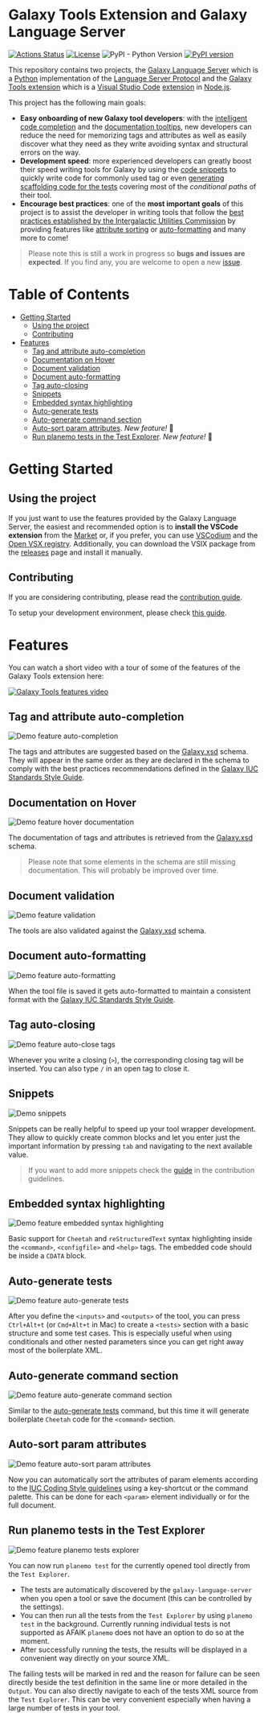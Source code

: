 # Galaxy Tools Extension and Galaxy Language Server

[![Actions Status](https://github.com/davelopez/galaxy-language-server/workflows/Language%20Server%20CI/badge.svg)](https://github.com/davelopez/galaxy-language-server/actions)
[![License](https://img.shields.io/badge/License-Apache%202.0-blue.svg)](https://opensource.org/licenses/Apache-2.0)
![PyPI - Python Version](https://img.shields.io/pypi/pyversions/galaxy-language-server)
[![PyPI version](https://badge.fury.io/py/galaxy-language-server.svg)](https://badge.fury.io/py/galaxy-language-server)

This repository contains two projects, the [Galaxy Language Server](https://github.com/davelopez/galaxy-language-server/tree/master/server) which is a [Python](https://www.python.org/) implementation of the [Language Server Protocol](https://microsoft.github.io/language-server-protocol/) and the [Galaxy Tools extension](https://github.com/davelopez/galaxy-language-server/tree/master/client) which is a [Visual Studio Code](https://code.visualstudio.com/) [extension](https://marketplace.visualstudio.com/VSCode) in [Node.js](https://nodejs.org/en/).

This project has the following main goals:

- **Easy onboarding of new Galaxy tool developers**: with the [intelligent code completion](#tag-and-attribute-auto-completion) and the [documentation tooltips](#documentation-on-hover), new developers can reduce the need for memorizing tags and attributes as well as easily discover what they need as they write avoiding syntax and structural errors on the way.
- **Development speed**: more experienced developers can greatly boost their speed writing tools for Galaxy by using the [code snippets](#snippets) to quickly write code for commonly used tag or even [generating scaffolding code for the tests](#auto-generate-tests) covering most of the *conditional paths* of their tool.
- **Encourage best practices**: one of the **most important goals** of this project is to assist the developer in writing tools that follow the [best practices established by the Intergalactic Utilities Commission](https://galaxy-iuc-standards.readthedocs.io/en/latest/index.html) by providing features like [attribute sorting](#auto-sort-param-attributes) or [auto-formatting](#document-auto-formatting) and many more to come!

> Please note this is still a work in progress so **bugs and issues are expected**. If you find any, you are welcome to open a new [issue](https://github.com/galaxyproject/galaxy-language-server/issues).

# Table of Contents

- [Getting Started](#getting-started)
  - [Using the project](#using-the-project)
  - [Contributing](#contributing)
- [Features](#features)
  - [Tag and attribute auto-completion](#tag-and-attribute-auto-completion)
  - [Documentation on Hover](#documentation-on-hover)
  - [Document validation](#document-validation)
  - [Document auto-formatting](#document-auto-formatting)
  - [Tag auto-closing](#tag-auto-closing)
  - [Snippets](#snippets)
  - [Embedded syntax highlighting](#embedded-syntax-highlighting)
  - [Auto-generate tests](#auto-generate-tests)
  - [Auto-generate command section](#auto-generate-command-section)
  - [Auto-sort param attributes](#auto-sort-param-attributes). *New feature!* :rocket:
  - [Run planemo tests in the Test Explorer](#run-planemo-tests-in-the-test-explorer). *New feature!* :rocket:

# Getting Started

## Using the project

If you just want to use the features provided by the Galaxy Language Server, the easiest and recommended option is to **install the VSCode extension** from the [Market](https://marketplace.visualstudio.com/items?itemName=davelopez.galaxy-tools) or, if you prefer, you can use [VSCodium](https://github.com/VSCodium/vscodium) and the [Open VSX registry](https://open-vsx.org/extension/davelopez/galaxy-tools). Additionally, you can download the VSIX package from the [releases](https://github.com/galaxyproject/galaxy-language-server/releases) page and install it manually.

## Contributing

If you are considering contributing, please read the [contribution guide](docs/CONTRIBUTING.md).

To setup your development environment, please check [this guide](docs/CONTRIBUTING.md#getting-started).

# Features

You can watch a short video with a tour of some of the features of the Galaxy Tools extension here:

[![Galaxy Tools features video](https://img.youtube.com/vi/MpPrgtNrEcQ/0.jpg)](https://www.youtube.com/watch?v=MpPrgtNrEcQ)

## Tag and attribute auto-completion

![Demo feature auto-completion](../assets/feature.autocompletion.gif)

The tags and attributes are suggested based on the [Galaxy.xsd](https://github.com/galaxyproject/galaxy/blob/dev/lib/galaxy/tool_util/xsd/galaxy.xsd) schema. They will appear in the same order as they are declared in the schema to comply with the best practices recommendations defined in the [Galaxy IUC Standards Style Guide](https://galaxy-iuc-standards.readthedocs.io/en/latest/best_practices/tool_xml.html?#coding-style).

## Documentation on Hover

![Demo feature hover documentation](../assets/feature.hover.documentation.gif)

The documentation of tags and attributes is retrieved from the [Galaxy.xsd](https://github.com/galaxyproject/galaxy/blob/dev/lib/galaxy/tool_util/xsd/galaxy.xsd) schema.
>Please note that some elements in the schema are still missing documentation. This will probably be improved over time.

## Document validation

![Demo feature validation](../assets/feature.validation.png)

The tools are also validated against the [Galaxy.xsd](https://github.com/galaxyproject/galaxy/blob/dev/lib/galaxy/tool_util/xsd/galaxy.xsd) schema.

## Document auto-formatting

![Demo feature auto-formatting](../assets/feature.autoformat.gif)

When the tool file is saved it gets auto-formatted to maintain a consistent format with the [Galaxy IUC Standards Style Guide](https://galaxy-iuc-standards.readthedocs.io/en/latest/best_practices/tool_xml.html?#coding-style).

## Tag auto-closing

![Demo feature auto-close tags](../assets/autoCloseTag.gif)

Whenever you write a closing (``>``), the corresponding closing tag will be inserted. You can also type ``/`` in an open tag to close it.

## Snippets

![Demo snippets](../assets/snippets.gif)

Snippets can be really helpful to speed up your tool wrapper development. They allow to quickly create common blocks and let you enter just the important information by pressing ``tab`` and navigating to the next available value.
>If you want to add more snippets check the [guide](./docs/CONTRIBUTING.md#adding-snippets) in the contribution guidelines.

## Embedded syntax highlighting

![Demo feature embedded syntax highlighting](../assets/feature.embedded.syntax.png)

Basic support for `Cheetah` and `reStructuredText` syntax highlighting inside the `<command>`, `<configfile>` and `<help>` tags. The embedded code should be inside a `CDATA` block.

## Auto-generate tests

![Demo feature auto-generate tests](../assets/feature.generate.tests.gif)

After you define the `<inputs>` and `<outputs>` of the tool, you can press `Ctrl+Alt+t` (or `Cmd+Alt+t` in Mac) to create a `<tests>` section with a basic structure and some test cases. This is especially useful when using conditionals and other nested parameters since you can get right away most of the boilerplate XML.

## Auto-generate command section

![Demo feature auto-generate command section](../assets/feature.generate.command.gif)

Similar to the [auto-generate tests](#Auto-generate-tests) command, but this time it will generate boilerplate `Cheetah` code for the `<command>` section.

## Auto-sort param attributes

![Demo feature auto-sort param attributes](../assets/feature.sort.param.attributes.gif)

Now you can automatically sort the attributes of param elements according to the [IUC Coding Style guidelines](https://galaxy-iuc-standards.readthedocs.io/en/latest/best_practices/tool_xml.html#coding-style) using a key-shortcut or the command palette. This can be done for each `<param>` element individually or for the full document.

## Run planemo tests in the Test Explorer

![Demo feature planemo tests explorer](../assets/feature.planemo.testing.png)

You can now run `planemo test` for the currently opened tool directly from the `Test Explorer`.

- The tests are automatically discovered by the `galaxy-language-server` when you open a tool or save the document (this can be controlled by the settings).
- You can then run all the tests from the `Test Explorer` by using `planemo test` in the background. Currently running individual tests is not supported as AFAIK `planemo` does not have an option to do so at the moment.
- After successfully running the tests, the results will be displayed in a convenient way directly on your source XML.

The failing tests will be marked in red and the reason for failure can be seen directly beside the test definition in the same line or more detailed in the `Output`. You can also directly navigate to each of the tests XML source from the `Test Explorer`.
This can be very convenient especially when having a large number of tests in your tool.
